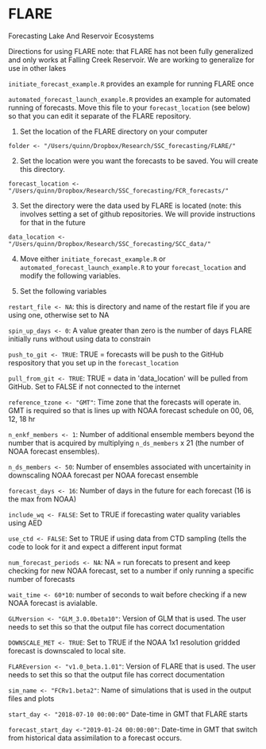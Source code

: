# FLARE
Forecasting Lake And Reservoir Ecosystems

Directions for using FLARE
note: that FLARE has not been fully generalized and only works at Falling Creek Reservoir.  We are working to generalize for use in other lakes


`initiate_forecast_example.R` provides an example for running FLARE once

`automated_forecast_launch_example.R` provides an example for automated running of forecasts.  Move this file to your `forecast_location` (see below) so that you can edit it separate of the FLARE repository.  

1) Set the location of the FLARE directory on your computer

`folder <- "/Users/quinn/Dropbox/Research/SSC_forecasting/FLARE/"`

2) Set the location were you want the forecasts to be saved.  You will create this directory.

`forecast_location <- "/Users/quinn/Dropbox/Research/SSC_forecasting/FCR_forecasts/"`

3) Set the directory were the data used by FLARE is located (note: this involves setting a set of github repositories.  We will provide instructions for that in the future

`data_location <- "/Users/quinn/Dropbox/Research/SSC_forecasting/SCC_data/"`

4) Move either `initiate_forecast_example.R` or `automated_forecast_launch_example.R` to your `forecast_location` and modify the following variables.

5) Set the following variables 

`restart_file <- NA`: this is directory and name of the restart file if you are using one, otherwise set to NA

`spin_up_days <- 0`: A value greater than zero is the number of days FLARE initially runs without using data to constrain

`push_to_git <- TRUE`: TRUE = forecasts will be push to the GitHub respository that you set up in the  `forecast_location`

`pull_from_git <- TRUE`: TRUE = data in 'data_location' will be pulled from GitHub. Set to FALSE if not connected to the internet

`reference_tzone <- "GMT"`: Time zone that the forecasts will operate in.  GMT is required so that is lines up with NOAA forecast schedule on 00, 06, 12, 18 hr

`n_enkf_members <- 1`: Number of additional ensemble members beyond the number that is acquired by multiplying `n_ds_members` x 21 (the number of NOAA forecast ensembles). 

`n_ds_members <- 50`: Number of ensembles associated with uncertainity in downscaling NOAA forecast per NOAA forecast ensemble

`forecast_days <- 16`: Number of days in the future for each forecast (16 is the max from NOAA)

`include_wq <- FALSE`: Set to TRUE if forecasting water quality variables using AED

`use_ctd <- FALSE`: Set to TRUE if using data from CTD sampling (tells the code to look for it and expect a different input format

`num_forecast_periods <- NA`: NA = run forecats to present and keep checking for new NOAA forecast, set to a number if only running a specific number of forecasts

`wait_time <- 60*10`: number of seconds to wait before checking if a new NOAA forecast is avialable.

`GLMversion <- "GLM_3.0.0beta10"`: Version of GLM that is used.  The user needs to set this so that the output file has correct documentation

`DOWNSCALE_MET <- TRUE`: Set to TRUE if the NOAA 1x1 resolution gridded forecast is downscaled to local site.

`FLAREversion <- "v1.0_beta.1.01"`: Version of FLARE that is used. The user needs to set this so that the output file has correct documentation

`sim_name <- "FCRv1.beta2"`: Name of simulations that is used in the output files and plots 

`start_day <- "2018-07-10 00:00:00"` Date-time in GMT that FLARE starts

`forecast_start_day <-"2019-01-24 00:00:00"`:  Date-time in GMT that switch from historical data assimilation to a forecast occurs.  
